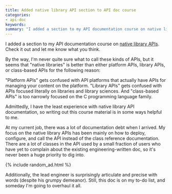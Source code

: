 ```yaml
---
title: Added native library API section to API doc course
categories:
- api-doc
keywords:
summary: "I added a section to my API documentation course on native library API documentation. For technical writers, this is one of the most difficult areas to excel in without a programming background."
---
```


I added a section to my API documentation course on [native library APIs](http://idratherbewriting.com/learnapidoc/nativelibraryapis_overview.html). Check it out and let me know what you think.

By the way, I'm never quite sure what to call these kinds of APIs, but it seems that "native libraries" is better than either platform APIs, library APIs, or class-based APIs for the following reason:

"Platform APIs" gets confused with API platforms that actually have APIs for managing your content on the  platform. "Library APIs" gets confused with APIs focused literally on libraries and library sciences. And "class-based APIs" is too narrowly focused on the C programming language family.

Admittedly, I have the least experience with native library API documentation, so writing out this course material is in some ways helpful to me.

At my current job, there was a lot of documentation debt when I arrived. My focus on the native library APIs has been mainly on how to deploy, configure, and call the API instead of the class reference documentation. There are a lot of classes in the API used by a small fraction of users who have yet to complain about the existing engineering-written doc, so it's never been a huge priority to dig into.

{% include random_ad.html %}

Additionally, the lead engineer is surprisingly articulate and precise with words (despite his grumpy demeanor). Still, this doc is on my to-do list, and someday I'm going to overhaul it all.
